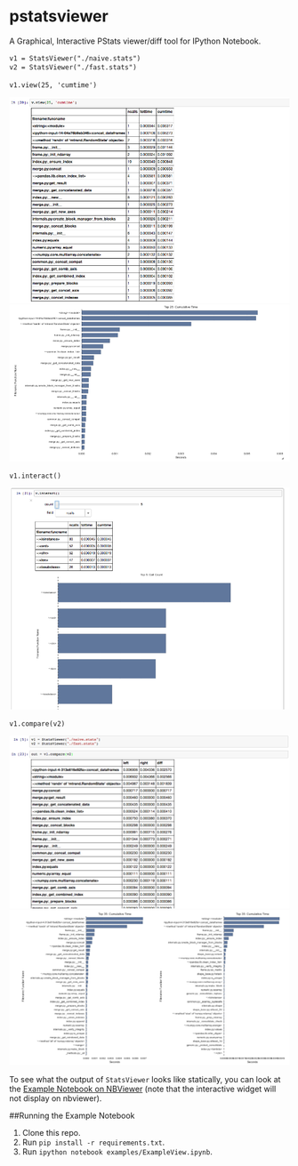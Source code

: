 pstatsviewer
=============

A Graphical, Interactive PStats viewer/diff tool for IPython Notebook.

```
v1 = StatsViewer("./naive.stats")
v2 = StatsViewer("./fast.stats")

v1.view(25, 'cumtime')
```
![TableView](img/tableoutput.png)
![GraphView](img/graphoutput.png)
```
v1.interact()
```
![InteractView](img/widgetoutput.png)
```
v1.compare(v2)
```
![DiffTable](img/difftable.png)
![DiffGraph](img/diffgraph.png)

To see what the output of `StatsViewer` looks like statically, you can look at the
[Example Notebook on NBViewer](http://nbviewer.ipython.org/github/ssanderson/pstats-view/blob/master/examples/ExampleView.ipynb)
(note that the interactive widget will not display on nbviewer).

##Running the Example Notebook
1. Clone this repo.
2. Run `pip install -r requirements.txt`.
3. Run `ipython notebook examples/ExampleView.ipynb`.
